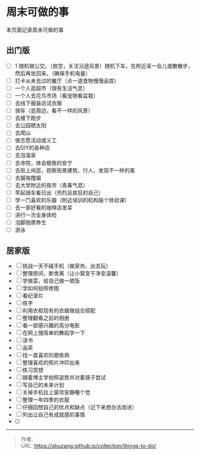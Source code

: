 # 周末可做的事


本页面记录周末可做的事

## 出门版

- [ ]  1 随机做公交。（放空，关注沿途风景）随机下车，在附近呆一会儿或散散步，然后再坐回来。（确保手机电量）
- [ ]  打卡从未去过的餐厅（点一道食物慢慢品尝）
- [ ]  一个人逛超市（很有生活气息）
- [ ]  一个人去花鸟市场（看宠物看盆栽）
- [ ]  去线下服装店试衣服
- [ ]  骑车（逛周边，看不一样的风景）
- [ ]  去楼下跑步
- [ ]  去公园晒太阳
- [ ]  去爬山
- [ ]  做志愿活动或义工
- [ ]  去DIY的各种店
- [ ]  去泡温泉
- [ ]  去寺院，体会极致的安宁
- [ ]  去街上闲逛，观察街景建筑、行人，发现不一样的美
- [ ]  去猫咖撸猫
- [ ]  去大学附近的夜市（青春气息）
- [ ]  早起骑车看日出（热烈且疯狂的自己）
- [ ]  学一门喜欢的乐器（附近培训的机构报个体验课）
- [ ]  去一家好看的咖啡店发呆
- [ ]  进行一次全身体检
- [ ]  泡脚按摩养生
- [ ]  游泳

## 居家版

- [ ] 挑战一天不碰手机（做家务、出去玩）
- [ ] 整理房间，断舍离（让小窝变干净变温馨）
- [ ] 学做菜，给自己做一顿饭
- [ ] 学如何拍照修图
- [ ] 看纪录片
- [ ] 练字
- [ ] 利用衣柜现有的衣服做组合搭配
- [ ] 整理翻看之前的相册
- [ ] 看一部感兴趣的高分电影
- [ ] 在网上搜简单的舞蹈学一下
- [ ] 读书
- [ ] 品茶
- [ ] 找一首喜欢的歌练熟
- [ ] 整理喜欢的照片冲印出来
- [ ] 练习冥想
- [ ] 跟着博主学拍照姿势并对着镜子尝试
- [ ] 写自己的未来计划
- [ ] 关掉手机拉上窗帘安静睡个觉
- [ ] 整理一年四季的衣服
- [ ] 仔细回想自己的优点和缺点（记下来想办法改进）
- [ ] 列出让自己有成就感的事情
- [ ] 


---

> 作者:   
> URL: https://shuzang.github.io/collection/things-to-do/  

